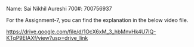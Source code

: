 Name: Sai Nikhil Aureshi
700#: 700756937

For the Assignment-7, you can find the explanation in the below video file.

https://drive.google.com/file/d/1OcX6xM_3_hbMnvHk4U7IQ-KTqP9EIAXf/view?usp=drive_link